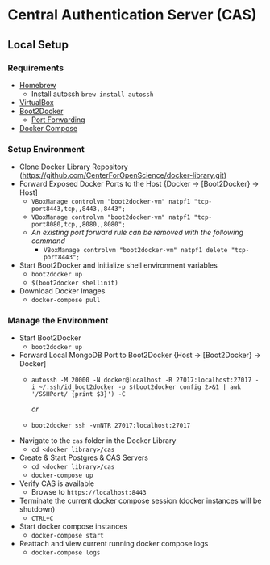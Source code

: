 # Central Authentication Server (CAS)

## Local Setup

### Requirements

* [Homebrew](http://brew.sh/)
  * Install autossh `brew install autossh`
* [VirtualBox](https://www.virtualbox.org/)
* [Boot2Docker](http://boot2docker.io/)
  * [Port Forwarding](https://github.com/boot2docker/boot2docker/blob/master/doc/WORKAROUNDS.md#port-forwarding)
* [Docker Compose](https://docs.docker.com/compose/)

### Setup Environment

* Clone Docker Library Repository (https://github.com/CenterForOpenScience/docker-library.git)
* Forward Exposed Docker Ports to the Host {Docker -> [Boot2Docker} -> Host]
  * `VBoxManage controlvm "boot2docker-vm" natpf1 "tcp-port8443,tcp,,8443,,8443";`
  * `VBoxManage controlvm "boot2docker-vm" natpf1 "tcp-port8080,tcp,,8080,,8080";`
  * *An existing port forward rule can be removed with the following command*
    * `VBoxManage controlvm "boot2docker-vm" natpf1 delete "tcp-port8443";`
* Start Boot2Docker and initialize shell environment variables
  * `boot2docker up`
  * `$(boot2docker shellinit)`
* Download Docker Images
  * `docker-compose pull`

### Manage the Environment

* Start Boot2Docker
  * `boot2docker up`
* Forward Local MongoDB Port to Boot2Docker {Host -> [Boot2Docker} -> Docker]
  * `autossh -M 20000 -N docker@localhost -R 27017:localhost:27017 -i ~/.ssh/id_boot2docker -p $(boot2docker config 2>&1 | awk '/SSHPort/ {print $3}') -C`

    *or*

  * `boot2docker ssh -vnNTR 27017:localhost:27017`
* Navigate to the `cas` folder in the Docker Library
  * `cd <docker library>/cas`
* Create & Start Postgres & CAS Servers
  * `cd <docker library>/cas`
  * `docker-compose up`
* Verify CAS is available
  * Browse to `https://localhost:8443`
* Terminate the current docker compose session (docker instances will be shutdown)
  * `CTRL+C`
* Start docker compose instances
  * `docker-compose start`
* Reattach and view current running docker compose logs
  * `docker-compose logs`
